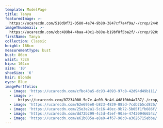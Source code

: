 ```yaml
---
template: ModelPage
title: Tanya
featuredImage: >-
  https://ucarecdn.com/510d9f72-0580-4e74-9b80-3847cf7a4f9a/-/crop/2449x1026/0,87/-/preview/
imageThumbnail: >-
  https://ucarecdn.com/cbc499b4-4baa-40c1-b80e-b19bf8f5ba2f/-/crop/920x1308/448,59/-/preview/
firstName: Tanya
collection: Classic
height: 166cm
measurementType: bust
bust: 86cm
waist: 73cm
hips: 104cm
size: '10'
shoeSize: '6'
hair: Blonde
eyes: Blue
imagePortfolio:
  - image: 'https://ucarecdn.com/cfbc43a5-dc93-4093-97c8-42d94d49b111/'
  - image: >-
      https://ucarecdn.com/07234000-5e7e-4e00-9c4d-4d810bb4a787/-/crop/1534x1632/673,0/-/preview/
  - image: 'https://ucarecdn.com/62e695e0-b823-4839-885d-7cdb2b5cd826/'
  - image: 'https://ucarecdn.com/25e3e2a1-5c16-40ec-9b72-5b05f1fb686f/'
  - image: 'https://ucarecdn.com/dd72b299-4c5d-45ef-90ae-47430946654c/'
  - image: 'https://ucarecdn.com/e61b085a-e8a0-4f67-98c0-a3626715ebbe/'
---
```


